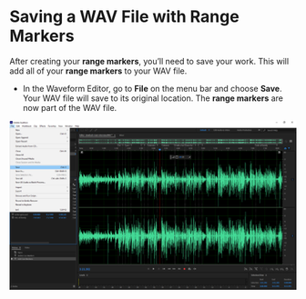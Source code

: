 # Saving a WAV File with Range Markers

After creating your **range markers**, you’ll need to save your work. This will add all of your **range markers** to your WAV file.

* In the Waveform Editor, go to **File** on the menu bar and choose **Save**. Your WAV file will save to its original location. The **range markers** are now part of the WAV file.

![Saving a WAV file with range markers.](../.gitbook/assets/saving-a-wav-file-with-range-markers.PNG)
